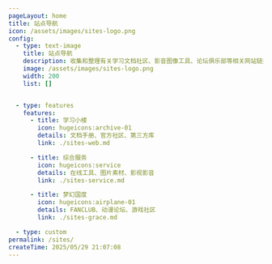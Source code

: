 ```yaml
---
pageLayout: home
title: 站点导航
icon: /assets/images/sites-logo.png
config:
  - type: text-image
    title: 站点导航
    description: 收集和整理有关学习文档社区、影音图像工具、论坛俱乐部等相关网站链接。
    image: /assets/images/sites-logo.png
    width: 200
    list: []


  - type: features
    features:
      - title: 学习小楼
        icon: hugeicons:archive-01
        details: 文档手册、官方社区、第三方库
        link: ./sites-web.md

      - title: 综合服务
        icon: hugeicons:service
        details: 在线工具、图片素材、影视影音
        link: ./sites-service.md

      - title: 梦幻国度
        icon: hugeicons:airplane-01
        details: FANCLUB、动漫论坛、游戏社区
        link: ./sites-grace.md

  - type: custom
permalink: /sites/
createTime: 2025/05/29 21:07:08
---
```


